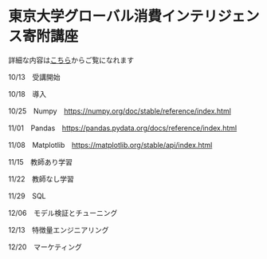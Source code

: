 # 東京大学グローバル消費インテリジェンス寄附講座
詳細な内容は[こちら](https://gci.t.u-tokyo.ac.jp/gci-2022-winter/)からご覧になれます

10/13　受講開始

10/18　導入

10/25　Numpy　https://numpy.org/doc/stable/reference/index.html

11/01　Pandas　https://pandas.pydata.org/docs/reference/index.html

11/08　Matplotlib　https://matplotlib.org/stable/api/index.html

11/15　教師あり学習

11/22　教師なし学習

11/29　SQL

12/06　モデル検証とチューニング

12/13　特徴量エンジニアリング

12/20　マーケティング
